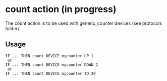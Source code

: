 # count action (in progress)
The count action is to be used with generic_counter devices (see protocols folder).

## Usage
```
IF ... THEN count DEVICE mycounter UP 1
 or
IF ... THEN count DEVICE mycounter DOWN 2
 or
IF ... THEN count DEVICE mycounter TO 20
```
